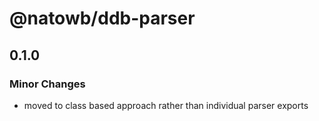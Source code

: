 # @natowb/ddb-parser

## 0.1.0

### Minor Changes

- moved to class based approach rather than individual parser exports
